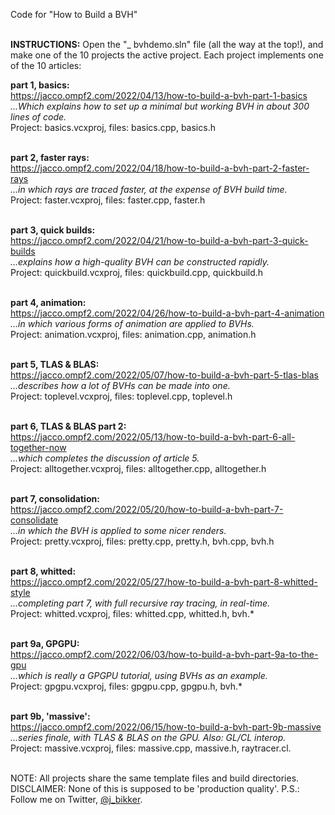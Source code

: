 Code for "How to Build a BVH"<br><br>

<b>INSTRUCTIONS:</b> Open the "_ bvhdemo.sln" file (all the way at the top!), and make one of the 10 projects the active project. Each project implements one of the 10 articles:

<b>part 1, basics:</b><br>
https://jacco.ompf2.com/2022/04/13/how-to-build-a-bvh-part-1-basics<br>
<i>...Which explains how to set up a minimal but working BVH in about 300 lines of code.</i><br>
Project: basics.vcxproj, files: basics.cpp, basics.h<br><br>

<b>part 2, faster rays:</b><br>
https://jacco.ompf2.com/2022/04/18/how-to-build-a-bvh-part-2-faster-rays<br>
<i>...in which rays are traced faster, at the expense of BVH build time.</i><br>
Project: faster.vcxproj, files: faster.cpp, faster.h<br><br>

<b>part 3, quick builds:</b><br>
https://jacco.ompf2.com/2022/04/21/how-to-build-a-bvh-part-3-quick-builds<br>
<i>...explains how a high-quality BVH can be constructed rapidly.</i><br>
Project: quickbuild.vcxproj, files: quickbuild.cpp, quickbuild.h<br><br>

<b>part 4, animation:</b><br>
https://jacco.ompf2.com/2022/04/26/how-to-build-a-bvh-part-4-animation<br>
<i>...in which various forms of animation are applied to BVHs.</i><br>
Project: animation.vcxproj, files: animation.cpp, animation.h<br><br>

<b>part 5, TLAS & BLAS:</b><br>
https://jacco.ompf2.com/2022/05/07/how-to-build-a-bvh-part-5-tlas-blas<br>
<i>...describes how a lot of BVHs can be made into one.</i><br>
Project: toplevel.vcxproj, files: toplevel.cpp, toplevel.h<br><br>

<b>part 6, TLAS & BLAS part 2:</b><br>
https://jacco.ompf2.com/2022/05/13/how-to-build-a-bvh-part-6-all-together-now<br>
<i>...which completes the discussion of article 5.</i><br>
Project: alltogether.vcxproj, files: alltogether.cpp, alltogether.h<br><br>

<b>part 7, consolidation:</b><br>
https://jacco.ompf2.com/2022/05/20/how-to-build-a-bvh-part-7-consolidate<br>
<i>...in which the BVH is applied to some nicer renders.</i><br>
Project: pretty.vcxproj, files: pretty.cpp, pretty.h, bvh.cpp, bvh.h<br><br>

<b>part 8, whitted:</b><br>
https://jacco.ompf2.com/2022/05/27/how-to-build-a-bvh-part-8-whitted-style<br>
<i>...completing part 7, with full recursive ray tracing, in real-time.</i><br>
Project: whitted.vcxproj, files: whitted.cpp, whitted.h, bvh.*<br><br>

<b>part 9a, GPGPU:</b><br>
https://jacco.ompf2.com/2022/06/03/how-to-build-a-bvh-part-9a-to-the-gpu<br>
<i>...which is really a GPGPU tutorial, using BVHs as an example.</i><br>
Project: gpgpu.vcxproj, files: gpgpu.cpp, gpgpu.h, bvh.*<br><br>

<b>part 9b, 'massive':</b><br>
https://jacco.ompf2.com/2022/06/15/how-to-build-a-bvh-part-9b-massive<br>
<i>...series finale, with TLAS & BLAS on the GPU. Also: GL/CL interop.</i><br>
Project: massive.vcxproj, files: massive.cpp, massive.h, raytracer.cl.<br><br>

NOTE: All projects share the same template files and build directories.<br>
DISCLAIMER: None of this is supposed to be 'production quality'.
P.S.: Follow me on Twitter, <a href="https://twitter.com/j_bikker">@j_bikker</a>.
